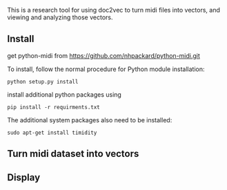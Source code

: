 This is a research tool for using doc2vec to turn midi files into vectors, and viewing and analyzing those vectors.

## Install

get python-midi from https://github.com/nhpackard/python-midi.git

To install, follow the normal procedure for Python module installation:

    python setup.py install

install additional python packages using

    pip install -r requirments.txt

The additional system packages also need to be installed:

    sudo apt-get install timidity

## Turn midi dataset into vectors



## Display
